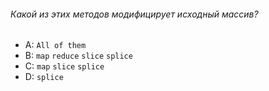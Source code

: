 ###### Какой из этих методов модифицирует исходный массив?

-   A: `All of them`
-   B: `map` `reduce` `slice` `splice`
-   C: `map` `slice` `splice` 
-   D: `splice`
